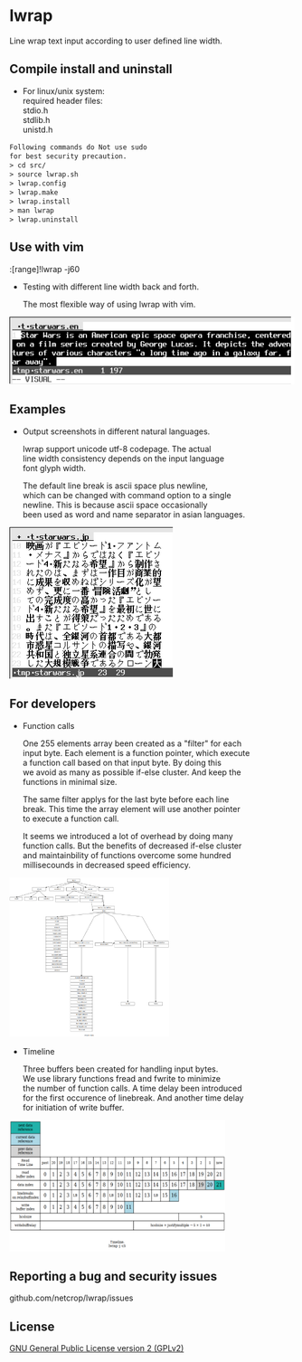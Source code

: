 # lwrap
Line wrap text input according to user defined line width.

## Compile install and uninstall

* For linux/unix system:  
required header files:  
stdio.h  
stdlib.h  
unistd.h  
```
Following commands do Not use sudo
for best security precaution.
> cd src/
> source lwrap.sh
> lwrap.config
> lwrap.make
> lwrap.install
> man lwrap
> lwrap.uninstall
```
## Use with vim
:[range]!lwrap -j60

* Testing with different line width back and forth.

   The most flexible way of using lwrap with vim.

![Alt text](misc/lwrap.gif?raw=true "")

## Examples

* Output screenshots in different natural languages.

  lwrap support unicode utf-8 codepage. The actual  
line width consistency depends on the input language  
font glyph width.

  The default line break is ascii space plus newline,  
  which can be changed with command option to a single  
  newline. This is because ascii space occasionally  
  been used as word and name separator in asian languages.

![Alt text](misc/examples.gif?raw=true "")

## For developers

* Function calls

  One 255 elements array been created as a "filter" for each  
input byte. Each element is a function pointer, which execute  
a function call based on that input byte. By doing this  
we avoid as many as possible if-else cluster. And keep the  
functions in minimal size.

  The same filter applys for the last byte before each line  
break. This time the array element will use another pointer  
to execute a function call.

  It seems we introduced a lot of overhead by doing many  
function calls. But the benefits of decreased if-else cluster  
and maintainbility of functions overcome some hundred  
millisecounds in decreased speed efficiency.

<img src="misc/functions.png" height="282" width="282">

* Timeline

  Three buffers been created for handling input bytes.  
We use library functions fread and fwrite to minimize  
the number of function calls. A time delay been introduced  
for the first occurence of linebreak. And another time delay  
for initiation of write buffer.
<img src="misc/timeline.png" height="232" width="382">

## Reporting a bug and security issues

github.com/netcrop/lwrap/issues

## License

[GNU General Public License version 2 (GPLv2)](https://github.com/netcrop/lwrap/COPYING)
